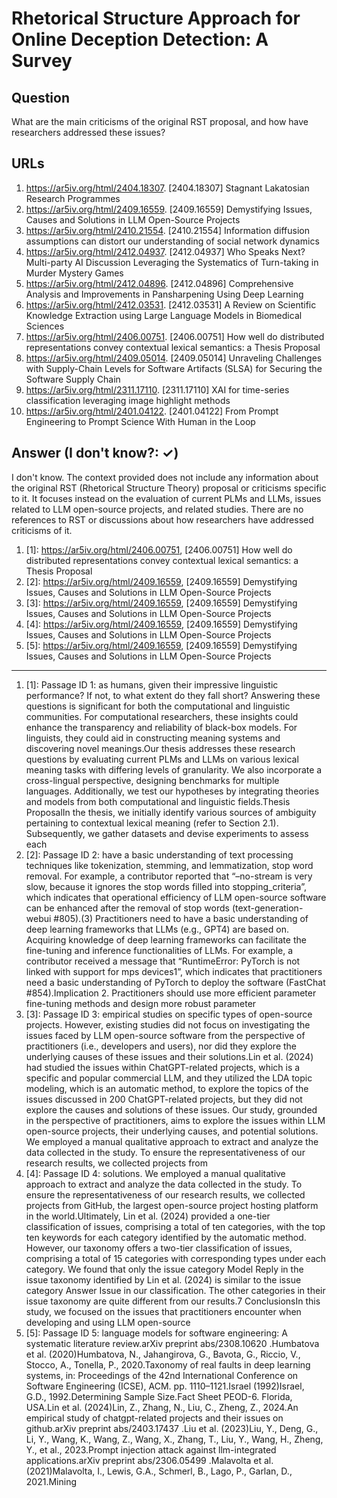 # Rhetorical Structure Approach for Online Deception Detection: A Survey

## Question

What are the main criticisms of the original RST proposal, and how have researchers addressed these issues?

## URLs

1. https://ar5iv.org/html/2404.18307. [2404.18307] Stagnant Lakatosian Research Programmes
2. https://ar5iv.org/html/2409.16559. [2409.16559] Demystifying Issues, Causes and Solutions in LLM Open-Source Projects
3. https://ar5iv.org/html/2410.21554. [2410.21554] Information diffusion assumptions can distort our understanding of social network dynamics
4. https://ar5iv.org/html/2412.04937. [2412.04937] Who Speaks Next? Multi-party AI Discussion Leveraging the Systematics of Turn-taking in Murder Mystery Games
5. https://ar5iv.org/html/2412.04896. [2412.04896] Comprehensive Analysis and Improvements in Pansharpening Using Deep Learning
6. https://ar5iv.org/html/2412.03531. [2412.03531] A Review on Scientific Knowledge Extraction using Large Language Models in Biomedical Sciences
7. https://ar5iv.org/html/2406.00751. [2406.00751] How well do distributed representations convey contextual lexical semantics: a Thesis Proposal
8. https://ar5iv.org/html/2409.05014. [2409.05014] Unraveling Challenges with Supply-Chain Levels for Software Artifacts (SLSA) for Securing the Software Supply Chain
9. https://ar5iv.org/html/2311.17110. [2311.17110] XAI for time-series classification leveraging image highlight methods
10. https://ar5iv.org/html/2401.04122. [2401.04122] From Prompt Engineering to Prompt Science With Human in the Loop

## Answer (I don't know?: ✓)

I don't know. The context provided does not include any information about the original RST (Rhetorical Structure Theory) proposal or criticisms specific to it. It focuses instead on the evaluation of current PLMs and LLMs, issues related to LLM open-source projects, and related studies. There are no references to RST or discussions about how researchers have addressed criticisms of it.

1. [1]:  https://ar5iv.org/html/2406.00751, [2406.00751] How well do distributed representations convey contextual lexical semantics: a Thesis Proposal
2. [2]:  https://ar5iv.org/html/2409.16559, [2409.16559] Demystifying Issues, Causes and Solutions in LLM Open-Source Projects
3. [3]:  https://ar5iv.org/html/2409.16559, [2409.16559] Demystifying Issues, Causes and Solutions in LLM Open-Source Projects
4. [4]:  https://ar5iv.org/html/2409.16559, [2409.16559] Demystifying Issues, Causes and Solutions in LLM Open-Source Projects
5. [5]:  https://ar5iv.org/html/2409.16559, [2409.16559] Demystifying Issues, Causes and Solutions in LLM Open-Source Projects
---
1. [1]:  Passage ID 1: as humans, given their impressive linguistic performance? If not, to what extent do they fall short? Answering these questions is significant for both the computational and linguistic communities. For computational researchers, these insights could enhance the transparency and reliability of black-box models. For linguists, they could aid in constructing meaning systems and discovering novel meanings.Our thesis addresses these research questions by evaluating current PLMs and LLMs on various lexical meaning tasks with differing levels of granularity. We also incorporate a cross-lingual perspective, designing benchmarks for multiple languages. Additionally, we test our hypotheses by integrating theories and models from both computational and linguistic fields.Thesis ProposalIn the thesis, we initially identify various sources of ambiguity pertaining to contextual lexical meaning (refer to Section 2.1). Subsequently, we gather datasets and devise experiments to assess each
2. [2]:  Passage ID 2: have a basic understanding of text processing techniques like tokenization, stemming, and lemmatization, stop word removal. For example, a contributor reported that “–no-stream is very slow, because it ignores the stop words filled into stopping_criteria”, which indicates that operational efficiency of LLM open-source software can be enhanced after the removal of stop words (text-generation-webui #805).(3) Practitioners need to have a basic understanding of deep learning frameworks that LLMs (e.g., GPT4) are based on. Acquiring knowledge of deep learning frameworks can facilitate the fine-tuning and inference functionalities of LLMs. For example, a contributor received a message that “RuntimeError: PyTorch is not linked with support for mps devices1”, which indicates that practitioners need a basic understanding of PyTorch to deploy the software (FastChat #854).Implication 2. Practitioners should use more efficient parameter fine-tuning methods and design more robust parameter
3. [3]:  Passage ID 3: empirical studies on specific types of open-source projects. However, existing studies did not focus on investigating the issues faced by LLM open-source software from the perspective of practitioners (i.e., developers and users), nor did they explore the underlying causes of these issues and their solutions.Lin et al. (2024) had studied the issues within ChatGPT-related projects, which is a specific and popular commercial LLM, and they utilized the LDA topic modeling, which is an automatic method, to explore the topics of the issues discussed in 200 ChatGPT-related projects, but they did not explore the causes and solutions of these issues. Our study, grounded in the perspective of practitioners, aims to explore the issues within LLM open-source projects, their underlying causes, and potential solutions. We employed a manual qualitative approach to extract and analyze the data collected in the study. To ensure the representativeness of our research results, we collected projects from
4. [4]:  Passage ID 4: solutions. We employed a manual qualitative approach to extract and analyze the data collected in the study. To ensure the representativeness of our research results, we collected projects from GitHub, the largest open-source project hosting platform in the world.Ultimately, Lin et al. (2024) provided a one-tier classification of issues, comprising a total of ten categories, with the top ten keywords for each category identified by the automatic method. However, our taxonomy offers a two-tier classification of issues, comprising a total of 15 categories with corresponding types under each category. We found that only the issue category Model Reply in the issue taxonomy identified by Lin et al. (2024) is similar to the issue category Answer Issue in our classification. The other categories in their issue taxonomy are quite different from our results.7 ConclusionsIn this study, we focused on the issues that practitioners encounter when developing and using LLM open-source
5. [5]:  Passage ID 5: language models for software engineering: A systematic literature review.arXiv preprint abs/2308.10620 .Humbatova et al. (2020)Humbatova, N., Jahangirova, G., Bavota, G., Riccio, V., Stocco, A., Tonella, P., 2020.Taxonomy of real faults in deep learning systems, in: Proceedings of the 42nd International Conference on Software Engineering (ICSE), ACM. pp. 1110–1121.Israel (1992)Israel, G.D., 1992.Determining Sample Size.Fact Sheet PEOD-6. Florida, USA.Lin et al. (2024)Lin, Z., Zhang, N., Liu, C., Zheng, Z., 2024.An empirical study of chatgpt-related projects and their issues on github.arXiv preprint abs/2403.17437 .Liu et al. (2023)Liu, Y., Deng, G., Li, Y., Wang, K., Wang, Z., Wang, X., Zhang, T., Liu, Y., Wang, H., Zheng, Y., et al., 2023.Prompt injection attack against llm-integrated applications.arXiv preprint abs/2306.05499 .Malavolta et al. (2021)Malavolta, I., Lewis, G.A., Schmerl, B., Lago, P., Garlan, D., 2021.Mining